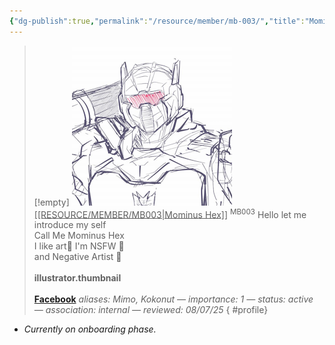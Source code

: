 ```yaml
---
{"dg-publish":true,"permalink":"/resource/member/mb-003/","title":"Mominus Hex","tags":["-member","-member/mominus-hex"]}
---
```


>[!empty]
> ![MB003.png|icon](/img/user/RESOURCE/ASSET/ICON/MB003.png) <u class="title">[[RESOURCE/MEMBER/MB003\|Mominus Hex]]</u> <sup class="title">MB003</sup>
> Hello let me introduce my self<br>Call Me Mominus Hex<br>I like art🎨 I'm NSFW 🔞<br>and Negative Artist 🎨 <b><br><br>illustrator.thumbnail</b> <b><br><br>[Facebook](https://www.facebook.com/mominus.hex)</b>
> <i class="small">aliases: Mimo, Kokonut — importance: 1 — status: active — association: internal — reviewed: 08/07/25</i>
{ #profile}


- *Currently on onboarding phase.*
